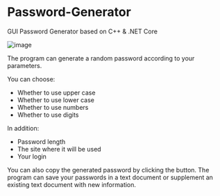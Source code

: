 # Password-Generator
GUI Password Generator based on C++ &amp; .NET Core

![image](https://user-images.githubusercontent.com/74147412/120555451-29827800-c40c-11eb-9c83-5e2c9154e2d7.png)



The program can generate a random password according to your parameters.

You can choose:
- Whether to use upper case
- Whether to use lower case
- Whether to use numbers
- Whether to use digits

In addition:
- Password length
- The site where it will be used
- Your login

You can also copy the generated password by clicking the button.
The program can save your passwords in a text document or supplement an existing text document with new information.
